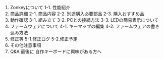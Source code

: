 1. Zonkeyについて
1-1. 性能紹介
2. 商品詳細
2-1. 商品内容
2-2. 別途購入必要部品
2-3. 購入おすすめ品
3. 動作確認
3-1. 組み立て
3-2. PCとの接続方法
3-3. LEDの簡易表示について
4. ファームウェアについて
4-1. キーマップの編集
4-2. ファームウェアの書き込み方法
5. 修正等
5-1.修正ログ
5-2.修正予定
6. その他注意事項
7. Q&A
最後に
自作キーボードに興味がある方へ
